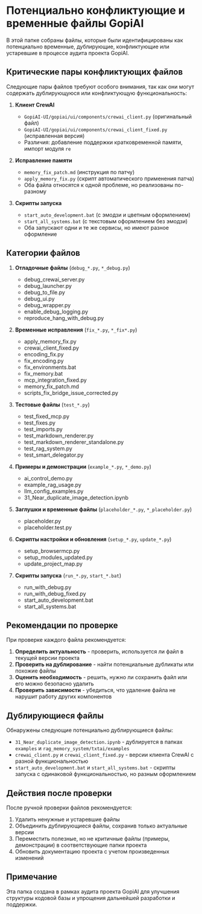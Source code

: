 # Потенциально конфликтующие и временные файлы GopiAI

В этой папке собраны файлы, которые были идентифицированы как потенциально временные, дублирующие, конфликтующие или устаревшие в процессе аудита проекта GopiAI.

## Критические пары конфликтующих файлов

Следующие пары файлов требуют особого внимания, так как они могут содержать дублирующуюся или конфликтующую функциональность:

1. **Клиент CrewAI**
   - `GopiAI-UI/gopiai/ui/components/crewai_client.py` (оригинальный файл)
   - `GopiAI-UI/gopiai/ui/components/crewai_client_fixed.py` (исправленная версия)
   - Различия: добавление поддержки кратковременной памяти, импорт модуля `re`

2. **Исправление памяти**
   - `memory_fix_patch.md` (инструкция по патчу)
   - `apply_memory_fix.py` (скрипт автоматического применения патча)
   - Оба файла относятся к одной проблеме, но реализованы по-разному

3. **Скрипты запуска**
   - `start_auto_development.bat` (с эмодзи и цветным оформлением)
   - `start_all_systems.bat` (с текстовым оформлением без эмодзи)
   - Оба запускают одни и те же сервисы, но имеют разное оформление

## Категории файлов

1. **Отладочные файлы** (`debug_*.py`, `*_debug.py`)
   - debug_crewai_server.py
   - debug_launcher.py
   - debug_to_file.py
   - debug_ui.py
   - debug_wrapper.py
   - enable_debug_logging.py
   - reproduce_hang_with_debug.py

2. **Временные исправления** (`fix_*.py`, `*_fix*.py`)
   - apply_memory_fix.py
   - crewai_client_fixed.py
   - encoding_fix.py
   - fix_encoding.py
   - fix_environments.bat
   - fix_memory.bat
   - mcp_integration_fixed.py
   - memory_fix_patch.md
   - scripts_fix_bridge_issue_corrected.py

3. **Тестовые файлы** (`test_*.py`)
   - test_fixed_mcp.py
   - test_fixes.py
   - test_imports.py
   - test_markdown_renderer.py
   - test_markdown_renderer_standalone.py
   - test_rag_system.py
   - test_smart_delegator.py

4. **Примеры и демонстрации** (`example_*.py`, `*_demo.py`)
   - ai_control_demo.py
   - example_rag_usage.py
   - llm_config_examples.py
   - 31_Near_duplicate_image_detection.ipynb

5. **Заглушки и временные файлы** (`placeholder_*.py`, `*_placeholder.py`)
   - placeholder.py
   - placeholder.test.py

6. **Скрипты настройки и обновления** (`setup_*.py`, `update_*.py`)
   - setup_browsermcp.py
   - setup_modules_updated.py
   - update_project_map.py

7. **Скрипты запуска** (`run_*.py`, `start_*.bat`)
   - run_with_debug.py
   - run_with_debug_fixed.py
   - start_auto_development.bat
   - start_all_systems.bat

## Рекомендации по проверке

При проверке каждого файла рекомендуется:

1. **Определить актуальность** - проверить, используется ли файл в текущей версии проекта
2. **Проверить на дублирование** - найти потенциальные дубликаты или похожие файлы
3. **Оценить необходимость** - решить, нужно ли сохранить файл или его можно безопасно удалить
4. **Проверить зависимости** - убедиться, что удаление файла не нарушит работу других компонентов

## Дублирующиеся файлы

Обнаружены следующие потенциально дублирующиеся файлы:
- `31_Near_duplicate_image_detection.ipynb` - дублируется в папках `examples` и `rag_memory_system/txtai/examples`
- `crewai_client.py` и `crewai_client_fixed.py` - версии клиента CrewAI с разной функциональностью
- `start_auto_development.bat` и `start_all_systems.bat` - скрипты запуска с одинаковой функциональностью, но разным оформлением

## Действия после проверки

После ручной проверки файлов рекомендуется:

1. Удалить ненужные и устаревшие файлы
2. Объединить дублирующиеся файлы, сохранив только актуальные версии
3. Переместить полезные, но не критичные файлы (примеры, демонстрации) в соответствующие папки проекта
4. Обновить документацию проекта с учетом произведенных изменений

## Примечание

Эта папка создана в рамках аудита проекта GopiAI для улучшения структуры кодовой базы и упрощения дальнейшей разработки и поддержки.
